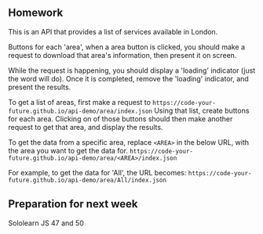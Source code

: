Homework
---

This is an API that provides a list of services available in London.

Buttons for each 'area', when a area button is clicked, you should make a request to download that area's information, then present it on screen.

While the request is happening, you should display a 'loading' indicator (just the word will do).
Once it is completed, remove the 'loading' indicator, and present the results.

To get a list of areas, first make a request to `https://code-your-future.github.io/api-demo/area/index.json`
Using that list, create buttons for each area.
Clicking on of those buttons should then make another request to get that area, and display the results.

To get the data from a specific area, replace `<AREA>` in the below URL, with the area you want to get the data for.
`https://code-your-future.github.io/api-demo/area/<AREA>/index.json`

For example, to get the data for 'All', the URL becomes: `https://code-your-future.github.io/api-demo/area/All/index.json`




## Preparation for next week
Sololearn JS 47 and 50
